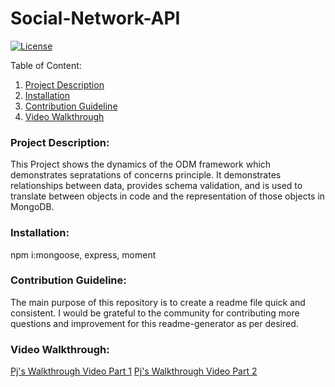 # Social-Network-API

[![License](https://img.shields.io/badge/license-mit-blue.svg)](https://opensource.org/licenses/mit)
  
  Table of Content:
  1. [Project Description](#Project-Description)
  2. [Installation](#Installation)
  3. [Contribution Guideline](#Contribution-Guideline)
  4. [Video Walkthrough](#Video-Walkthrough)

### Project Description:

This Project shows the dynamics of the ODM framework which demonstrates sepratations of concerns principle. 
It demonstrates relationships between data, provides schema validation, and is used to translate between objects in code and the representation of those objects in MongoDB.

### Installation:
npm i:mongoose, express, moment

### Contribution Guideline:

The main purpose of this repository is to create a readme file quick and consistent. I would be grateful to the community for contributing more questions and improvement for this readme-generator as per desired.

### Video Walkthrough:

[Pj's Walkthrough Video Part 1](https://drive.google.com/file/d/1dMVRPkrJSg313StIXTOYZf7YFHLy5NMX/view)
[Pj's Walkthrough Video Part 2](https://drive.google.com/file/d/1hld3Zot9YWhMdUtVjQtEL_v6VBJqFzc7/view)

